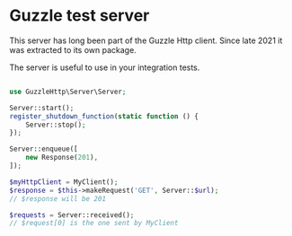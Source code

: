 # Guzzle test server

This server has long been part of the Guzzle Http client. Since late 2021 it
was extracted to its own package.

The server is useful to use in your integration tests.

```php

use GuzzleHttp\Server\Server;

Server::start();
register_shutdown_function(static function () {
    Server::stop();
});

Server::enqueue([
    new Response(201),
]);

$myHttpClient = MyClient();
$response = $this->makeRequest('GET', Server::$url);
// $response will be 201

$requests = Server::received();
// $request[0] is the one sent by MyClient

```
